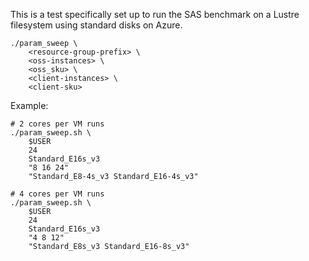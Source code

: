 
This is a test specifically set up to run the SAS benchmark on a Lustre filesystem using standard disks on Azure.

```
./param_sweep \
    <resource-group-prefix> \
    <oss-instances> \
    <oss_sku> \
    <client-instances> \
    <client-sku>
```

Example:

```
# 2 cores per VM runs
./param_sweep.sh \
    $USER
    24
    Standard_E16s_v3
    "8 16 24"
    "Standard_E8-4s_v3 Standard_E16-4s_v3"

# 4 cores per VM runs
./param_sweep.sh \
    $USER
    24
    Standard_E16s_v3
    "4 8 12"
    "Standard_E8s_v3 Standard_E16-8s_v3"
```